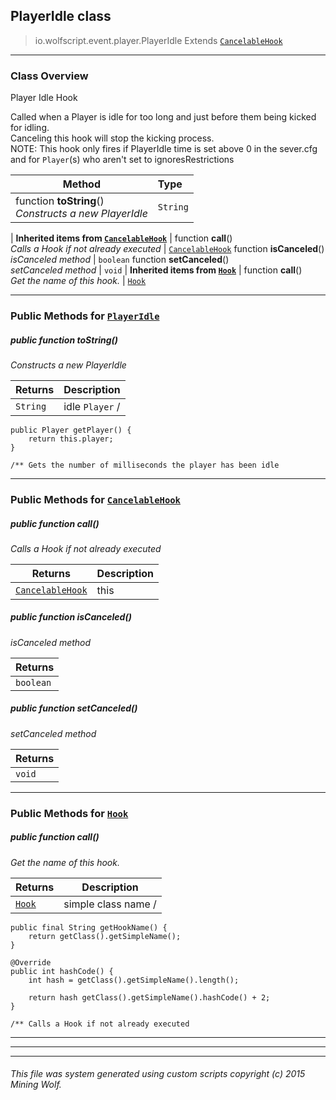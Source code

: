 ## PlayerIdle __class__

>io.wolfscript.event.player.PlayerIdle
>Extends [`CancelableHook`](..\..\hook\CancelableHook.md)

---

### Class Overview

Player Idle Hook<p/> Called when a Player is idle for too long and just before them being kicked for idling.<br/> Canceling this hook will stop the kicking process.<br/> NOTE: This hook only fires if PlayerIdle time is set above 0 in the sever.cfg and for `Player`(s) who aren't set to ignoresRestrictions

Method | Type   
--- | :--- 
 function __toString__() <br> _Constructs a new PlayerIdle_ | `String`
 |
__Inherited items from [`CancelableHook`](..\..\hook\CancelableHook.md)__ |
 function __call__() <br> _Calls a Hook if not already executed_ | [`CancelableHook`](..\..\hook\CancelableHook.md)
 function __isCanceled__() <br> _isCanceled method_ | `boolean`
 function __setCanceled__() <br> _setCanceled method_ | `void`
 |
__Inherited items from [`Hook`](..\..\hook\Hook.md)__ |
 function __call__() <br> _Get the name of this hook._ | [`Hook`](..\..\hook\Hook.md)







---


### Public Methods for [`PlayerIdle`](PlayerIdle.md)

##### <a id='tostring'></a>public  function __toString__()

_Constructs a new PlayerIdle_

Returns | Description
--- | --- 
`String` | idle `Player` /
    public Player getPlayer() {
        return this.player;
    }

    /** Gets the number of milliseconds the player has been idle


---

### Public Methods for [`CancelableHook`](..\..\hook\CancelableHook.md)

##### <a id='call'></a>public  function __call__()

_Calls a Hook if not already executed_

Returns | Description
--- | --- 
[`CancelableHook`](..\..\hook\CancelableHook.md) | this


##### <a id='iscanceled'></a>public  function __isCanceled__()

_isCanceled method_

Returns | 
--- | 
`boolean` |


##### <a id='setcanceled'></a>public  function __setCanceled__()

_setCanceled method_

Returns | 
--- | 
`void` |


---

### Public Methods for [`Hook`](..\..\hook\Hook.md)

##### <a id='call'></a>public  function __call__()

_Get the name of this hook._

Returns | Description
--- | --- 
[`Hook`](..\..\hook\Hook.md) | simple class name /
    public final String getHookName() {
        return getClass().getSimpleName();
    }

    @Override
    public int hashCode() {
        int hash = getClass().getSimpleName().length();

        return hash getClass().getSimpleName().hashCode() + 2;
    }

    /** Calls a Hook if not already executed


---


---


---


###### This file was system generated using custom scripts copyright (c) 2015 Mining Wolf.
	


